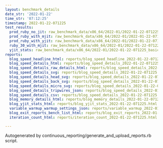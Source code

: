 ```yaml
---
layout: benchmark_details
date_str: '2022-01-22'
time_str: '07:12:25'
timestamp: 2022-01-22-071225
test_results:
  prod_ruby_no_jit: raw_benchmark_data/x86_64/2022-01/2022-01-22-071225_basic_benchmark_prod_ruby_no_jit.json
  prod_ruby_with_mjit: raw_benchmark_data/x86_64/2022-01/2022-01-22-071225_basic_benchmark_prod_ruby_with_mjit.json
  prod_ruby_with_yjit: raw_benchmark_data/x86_64/2022-01/2022-01-22-071225_basic_benchmark_prod_ruby_with_yjit.json
  ruby_30_with_mjit: raw_benchmark_data/x86_64/2022-01/2022-01-22-071225_basic_benchmark_ruby_30_with_mjit.json
  yjit_stats: raw_benchmark_data/x86_64/2022-01/2022-01-22-071225_basic_benchmark_yjit_stats.json
reports:
  blog_speed_headline_html: reports/blog_speed_headline_2022-01-22-071225.html
  blog_speed_details_html: reports/blog_speed_details_2022-01-22-071225.html
  blog_speed_details_raw_details_html: reports/blog_speed_details_2022-01-22-071225.raw_details.html
  blog_speed_details_svg: reports/blog_speed_details_2022-01-22-071225.svg
  blog_speed_details_head_svg: reports/blog_speed_details_2022-01-22-071225.head.svg
  blog_speed_details_back_svg: reports/blog_speed_details_2022-01-22-071225.back.svg
  blog_speed_details_micro_svg: reports/blog_speed_details_2022-01-22-071225.micro.svg
  blog_speed_details_tripwires_json: reports/blog_speed_details_2022-01-22-071225.tripwires.json
  blog_speed_details_csv: reports/blog_speed_details_2022-01-22-071225.csv
  blog_memory_details_html: reports/blog_memory_details_2022-01-22-071225.html
  blog_yjit_stats_html: reports/blog_yjit_stats_2022-01-22-071225.html
  variable_warmup_warmup_settings_json: reports/variable_warmup_2022-01-22-071225.warmup_settings.json
  blog_exit_reports_bench_list_html: reports/blog_exit_reports_2022-01-22-071225.bench_list.html
  iteration_count_html: reports/iteration_count_2022-01-22-071225.html

---
```

Autogenerated by continuous_reporting/generate_and_upload_reports.rb script.
